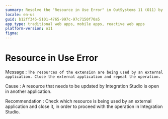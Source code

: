 ```yaml
---
summary: Resolve the "Resource in Use Error" in OutSystems 11 (O11) by closing interfering external applications.
locale: en-us
guid: b12ff345-5101-4765-997c-97c7150f70a5
app_type: traditional web apps, mobile apps, reactive web apps
platform-version: o11
figma:
---
```


# Resource in Use Error

Message
:   `The resources of the extension are being used by an external application. Close the external application and repeat the operation.`

Cause
:   A resource that needs to be updated by Integration Studio is open in another application.

Recommendation
:   Check which resource is being used by an external application and close it, in order to proceed with the operation in Integration Studio.
